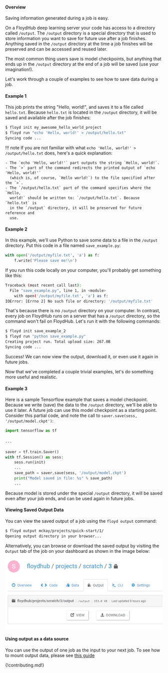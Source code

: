 #### Overview
Saving information generated during a job is easy.

On a FloydHub deep learning server your code has access to a directory called
`/output`. The `/output` directory is a special directory that is used to store
information you want to save for future use after a job finishes. Anything
saved in the `/output` directory at the time a job finishes will be preserved
and can be accessed and reused later.

The most common thing users save is model checkpoints, but anything that ends
up in the `/output` directory at the end of a job will be saved (use your
imagination!).

Let's work through a couple of examples to see how to save data during a job.

#### Example 1
This job prints the string "Hello, world!", and saves it to a file called
`hello.txt`. Because `hello.txt` is located in the `/output` directory, it will
be saved and available after the job finishes:

```bash
$ floyd init my_awesome_hello_world_project
$ floyd run "echo 'Hello, world!' > /output/hello.txt"
Syncing code ...
```

!!! note
    If you are not familiar with what
    `echo 'Hello, world!' > /output/hello.txt` does, here's a quick
    explanation:

    - The `echo 'Hello, world!'` part outputs the string `Hello, world!`.
    - The `>` part of the command redirects the printed output of `echo 'Hello, world!'`
      (which is, of course, `Hello world!`) to the file specified after the `>`.
    - The `/output/hello.txt` part of the command specifies where the `Hello,
      world!` should be written to: `/output/hello.txt`. Because `hello.txt` is
      in the `/output` directory, it will be preserved for future reference and
      use.

#### Example 2
In this example, we'll use Python to save some data to a file in the `/output`
directory. Put this code in a file named `save_example.py`:

```python
with open('/output/myfile.txt', 'a') as f:
    f.write('Please save me!\n')
```

If you run this code locally on your computer, you'll probably get something
like this:

```bash
Traceback (most recent call last):
  File "save_example.py", line 1, in <module>
    with open('/output/myfile.txt', 'a') as f:
IOError: [Errno 2] No such file or directory: '/output/myfile.txt'
```

That's because there is no `/output` directory on your computer. In contrast,
every job on FloydHub runs on a server that has a `/output` directory, so the
command won't fail on FloydHub. Let's run it with the following commands:

```bash
$ floyd init save_example_2
$ floyd run "python save_example.py"
Creating project run. Total upload size: 267.0B
Syncing code ...
```
Success! We can now view the output, download it, or even use it again in
future jobs.

Now that we've completed a couple trivial examples, let's do something more
useful and realistic.

#### Example 3
Here is a sample Tensorflow example that saves a model checkpoint. Because we
write (save) the data to the `/output` directory, we'll be able to use it
later. A future job can use this model checkpoint as a starting point.
Consider this partial code, and note the call to `saver.save(sess,
'/output/model.ckpt')`:

```python
import tensorflow as tf

...

saver = tf.train.Saver()
with tf.Session() as sess:
    sess.run(init)
    ...
    save_path = saver.save(sess, '/output/model.ckpt')
    print("Model saved in file: %s" % save_path)
    ...
```

Because model is stored under the special `/output` directory, it will be saved
even after your job ends, and can be used again in future jobs.

#### Viewing Saved Output Data
You can view the saved output of a job using the `floyd output` command:

```bash
$ floyd output mckay/projects/quick-start/1/
Opening output directory in your browser...
```

Alternatively, you can browse or download the saved output by visiting the
`Output` tab of the job on your dashboard as shown in the image below:

![Job Output View](../../img/job_output_view.jpg)

#### Using output as a data source

You can use the output of one job as the input to your next job. To see how to
mount output data, please see [this guide](./mounting_data#mounting-the-output-of-another-job)

{!contributing.md!}
